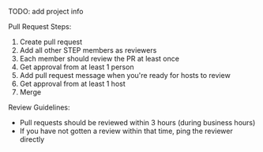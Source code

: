 TODO: add project info

Pull Request Steps:
1. Create pull request
2. Add all other STEP members as reviewers
3. Each member should review the PR at least once
4. Get approval from at least 1 person
5. Add pull request message when you're ready for hosts to review
6. Get approval from at least 1 host
7. Merge

Review Guidelines:
- Pull requests should be reviewed within 3 hours (during business hours)
- If you have not gotten a review within that time, ping the reviewer directly
